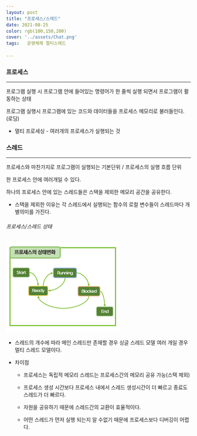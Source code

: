 ```yaml
---
layout: post
title: "프로세스/스레드"
date: 2021-08-25
color: rgb(100,150,200)
cover: '../assets/Chat.png'
tags:	운영체제 멀티스레드

---
```




### 프로세스

------

프로그램 실행 시 프로그램 안에 들어있는 명령어가 한 줄씩 실행 되면서 프로그램이 활동하는 상태

프로그램 실행시 프로그램에 있는 코드와 데이터들을  프로세스 메모리로 불러들인다.(로딩)

- 멀티 프로세싱 - 여러개의 프로세스가 실행되는 것

  

### 스레드 

------

프로세스와 마찬가지로 프로그램이 실행되는 기본단위 / 프로세스의 실행 흐름 단위

한 프로세스 안에 여러개일 수 있다.

하나의 프로세스 안에 있는 스레드들은  스택을 제외한 메모리 공간을 공유한다.



- 스택을 제외한 이유는 각 스레드에서  실행되는 함수의 로컬 변수들이 스레드마다 개별의미를 가진다.



###### 프로세스/스레드 상태

![statusImg](https://github.com/DDusy/DDusy.github.io/blob/main/assets/Processstatus.png?raw=true)

- 스레드의 개수에 따라  메인 스레드만 존재할 경우 싱글 스레드 모델 여러 개일 경우 멀티 스레드 모델이다.



- 차이점
  - 프로세스는 독립적 메모리 스레드는 프로세스간의 메모리 공유 가능(스택 제외)

  - 프로세스 생성 시간보다 프로세스 내에서 스레드 생성시간이 더 빠르고 종료도 스레드가 더 빠르다.

  - 자원을 공유하기 때문에 스레드간의 교환이 효율적이다.

  - 어떤 스레드가 먼저 실행 되는지 알 수없기 때문에 프로세스보다 디버깅이 어렵다.

    

​					

